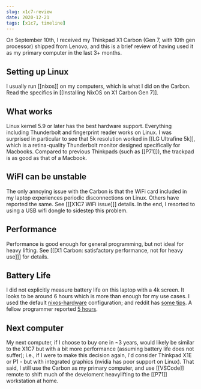 ```yaml
---
slug: x1c7-review
date: 2020-12-21
tags: [x1c7, timeline]
---
```


On September 10th, I received my Thinkpad X1 Carbon (Gen 7, with 10th gen processor) shipped from Lenovo, and this is a brief review of having used it as my primary computer in the last 3+ months.

[^tw1]: <https://twitter.com/sridca/status/1304155221183131648>

## Setting up Linux

I usually run [[nixos]] on my computers, which is what I did on the Carbon. Read the specifics in [[Installing NixOS on X1 Carbon Gen 7]].

## What works

Linux kernel 5.9 or later has the best hardware support. Everything including Thunderbolt and fingerprint reader works on Linux. I was surprised in particular to see that 5k resolution worked in [[LG Ultrafine 5k]], which is a retina-quality Thunderbolt monitor designed specifically for Macbooks. Compared to previous Thinkpads (such as [[P71]]), the trackpad is as good as that of a Macbook.

## WiFI can be unstable

The only annoying issue with the Carbon is that the WiFi card included in my laptop experiences periodic disconnections on Linux. Others have reported the same. See [[[X1C7 WiFi issue]]] details. In the end, I resorted to using a USB wifi dongle to sidestep this problem. 

## Performance

Performance is good enough for general programming, but not ideal for heavy lifting. See [[[X1 Carbon: satisfactory performance, not for heavy use]]] for details.

## Battery Life

I did not explicitly measure battery life on this laptop with a 4k screen. It looks to be around 6 hours which is more than enough for my use cases. I used the default [nixos-hardware] configuration; and reddit has [some tips][bat-red]. A fellow programmer reported [5 hours][bat-5h].

## Next computer

My next computer, if I choose to buy one in ~3 years, would likely be similar to the X1C7 but with a bit more performance (assuming battery life does not suffer); i.e., if I were to make this decision again, I'd consider Thinkpad X1E or P1 - but with integrated graphics (nvidia has poor support on Linux). That said, I still use the Carbon as my primary computer, and use [[VSCode]] remote to shift much of the develoment heavylifting to the [[P71]] workstation at home.
  
[bat-red]: https://www.reddit.com/r/thinkpad/comments/gc5nn2/x1_extreme_gen_2_4k_uhd_linux_battery_life/fp9ebs5/?utm_source=reddit&utm_medium=web2x&context=3

[bat-5h]: https://www.reddit.com/r/thinkpad/comments/hwonb5/x1_carbon_gen_8_4k_battery_life/

[nixos-hardware]: https://github.com/srid/nix-config/blob/48c1c44a7ed52c25c25a19a1771b71a16e174da5/nixos-configuration/x1c7.nix#L11-L13